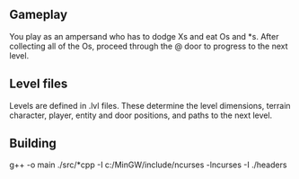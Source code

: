 <h2>Gameplay</h2>

You play as an ampersand who has to dodge Xs and eat Os and *s. After collecting all of the Os, proceed through the @ door to progress to the next level.

<h2>Level files</h2>

Levels are defined in .lvl files. These determine the level dimensions, terrain character, player, entity and door positions, and paths to the next level.

<h2>Building</h2>

g++ -o main ./src/*cpp -I c:/MinGW/include/ncurses -lncurses -I ./headers
